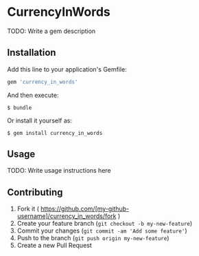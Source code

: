 # CurrencyInWords

TODO: Write a gem description

## Installation

Add this line to your application's Gemfile:

```ruby
gem 'currency_in_words'
```

And then execute:

    $ bundle

Or install it yourself as:

    $ gem install currency_in_words

## Usage

TODO: Write usage instructions here

## Contributing

1. Fork it ( https://github.com/[my-github-username]/currency_in_words/fork )
2. Create your feature branch (`git checkout -b my-new-feature`)
3. Commit your changes (`git commit -am 'Add some feature'`)
4. Push to the branch (`git push origin my-new-feature`)
5. Create a new Pull Request

